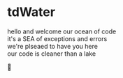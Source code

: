 # tdWater
hello and welcome our ocean of code  
it's a SEA of exceptions and errors  
we're plseaed to have you here  
our code is cleaner than a lake  

🗿
